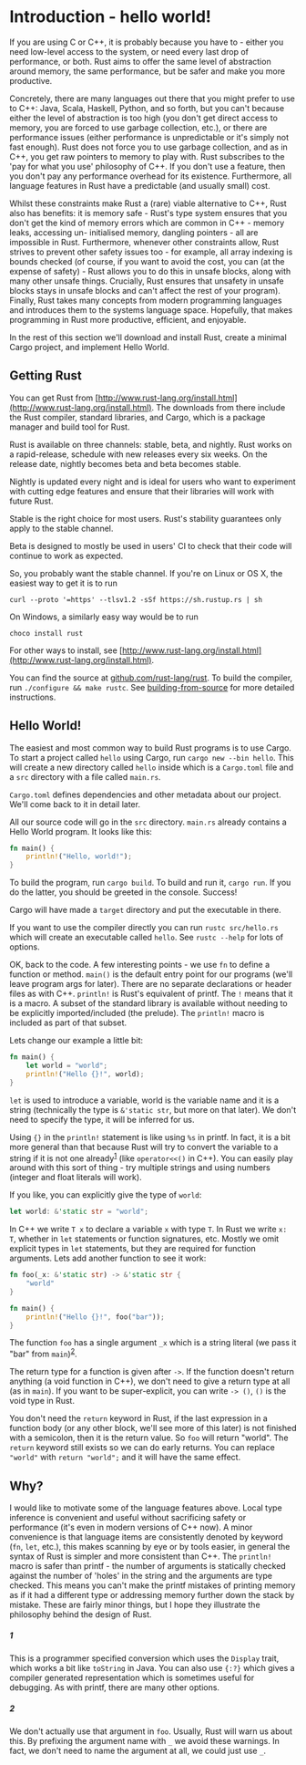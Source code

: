 # Introduction - hello world!

If you are using C or C++, it is probably because you have to - either you need
low-level access to the system, or need every last drop of performance, or both.
Rust aims to offer the same level of abstraction around memory, the same
performance, but be safer and make you more productive.

Concretely, there are many languages out there that you might prefer to use to
C++: Java, Scala, Haskell, Python, and so forth, but you can't because either
the level of abstraction is too high (you don't get direct access to memory,
you are forced to use garbage collection, etc.), or there are performance issues
(either performance is unpredictable or it's simply not fast enough). Rust does
not force you to use garbage collection, and as in C++, you get raw pointers to
memory to play with. Rust subscribes to the 'pay for what you use' philosophy of
C++. If you don't use a feature, then you don't pay any performance overhead for
its existence. Furthermore, all language features in Rust have a predictable (and
usually small) cost.

Whilst these constraints make Rust a (rare) viable alternative to C++, Rust also
has benefits: it is memory safe - Rust's type system ensures that you don't get
the kind of memory errors which are common in C++ - memory leaks, accessing un-
initialised memory, dangling pointers - all are impossible in Rust. Furthermore,
whenever other constraints allow, Rust strives to prevent other safety issues
too - for example, all array indexing is bounds checked (of course, if you want
to avoid the cost, you can (at the expense of safety) - Rust allows you to do
this in unsafe blocks, along with many other unsafe things. Crucially, Rust
ensures that unsafety in unsafe blocks stays in unsafe blocks and can't affect
the rest of your program). Finally, Rust takes many concepts from modern
programming languages and introduces them to the systems language space.
Hopefully, that makes programming in Rust more productive, efficient, and
enjoyable.

In the rest of this section we'll download and install Rust, create a minimal
Cargo project, and implement Hello World.


## Getting Rust

You can get Rust from [http://www.rust-lang.org/install.html](http://www.rust-lang.org/install.html).
The downloads from there include the Rust compiler, standard libraries, and
Cargo, which is a package manager and build tool for Rust.

Rust is available on three channels: stable, beta, and nightly. Rust works on a
rapid-release, schedule with new releases every six weeks. On the release date,
nightly becomes beta and beta becomes stable.

Nightly is updated every night and is ideal for users who want to experiment with
cutting edge features and ensure that their libraries will work with future Rust.

Stable is the right choice for most users. Rust's stability guarantees only
apply to the stable channel.

Beta is designed to mostly be used in users' CI to check that their code will
continue to work as expected.

So, you probably want the stable channel. If you're on Linux or OS X, the
easiest way to get it is to run

```
curl --proto '=https' --tlsv1.2 -sSf https://sh.rustup.rs | sh
```

On Windows, a similarly easy way would be to run

```
choco install rust
```

For other ways to install, see [http://www.rust-lang.org/install.html](http://www.rust-lang.org/install.html).

You can find the source at [github.com/rust-lang/rust](https://github.com/rust-lang/rust).
To build the compiler, run `./configure && make rustc`. See
[building-from-source](https://github.com/rust-lang/rust#building-from-source)
for more detailed instructions.


## Hello World!

The easiest and most common way to build Rust programs is to use Cargo. To start
a project called `hello` using Cargo, run `cargo new --bin hello`. This will
create a new directory called `hello` inside which is a `Cargo.toml` file and
a `src` directory with a file called `main.rs`.

`Cargo.toml` defines dependencies and other metadata about our project. We'll
come back to it in detail later.

All our source code will go in the `src` directory. `main.rs` already contains
a Hello World program. It looks like this:

```rust
fn main() {
    println!("Hello, world!");
}
```

To build the program, run `cargo build`. To build and run it, `cargo run`. If
you do the latter, you should be greeted in the console. Success!

Cargo will have made a `target` directory and put the executable in there.

If you want to use the compiler directly you can run `rustc src/hello.rs` which
will create an executable called `hello`. See `rustc --help` for lots of
options.

OK, back to the code. A few interesting points - we use `fn` to define a
function or method. `main()` is the default entry point for our programs (we'll
leave program args for later). There are no separate declarations or header
files as with C++. `println!` is Rust's equivalent of printf. The `!` means that
it is a macro. A subset of the standard library is available without needing to
be explicitly imported/included (the prelude). The `println!` macro is included
as part of that subset.

Lets change our example a little bit:

```rust
fn main() {
    let world = "world";
    println!("Hello {}!", world);
}
```

`let` is used to introduce a variable, world is the variable name and it is a
string (technically the type is `&'static str`, but more on that later). We
don't need to specify the type, it will be inferred for us.

Using `{}` in the `println!` statement is like using `%s` in printf. In fact, it
is a bit more general than that because Rust will try to convert the variable to
a string if it is not one already<sup>[1](#1)</sup> (like `operator<<()` in C++).
You can easily play around with this sort of thing - try multiple strings and
using numbers (integer and float literals will work).

If you like, you can explicitly give the type of `world`:

```rust
let world: &'static str = "world";
```

In C++ we write `T x` to declare a variable `x` with type `T`. In Rust we write
`x: T`, whether in `let` statements or function signatures, etc. Mostly we omit
explicit types in `let` statements, but they are required for function
arguments. Lets add another function to see it work:

```rust
fn foo(_x: &'static str) -> &'static str {
    "world"
}

fn main() {
    println!("Hello {}!", foo("bar"));
}
```

The function `foo` has a single argument `_x` which is a string literal (we pass
it "bar" from `main`)<sup>[2](#2)</sup>.

The return type for a function is given after `->`. If the function doesn't
return anything (a void function in C++), we don't need to give a return type at
all (as in `main`). If you want to be super-explicit, you can write `-> ()`,
`()` is the void type in Rust.

You don't need the `return` keyword in Rust, if the last expression in a
function body (or any other block, we'll see more of this later) is not finished
with a semicolon, then it is the return value. So `foo` will return
"world". The `return` keyword still exists so we can do early returns. You can
replace `"world"` with `return "world";` and it will have the same effect.


## Why?

I would like to motivate some of the language features above. Local type
inference is convenient and useful without sacrificing safety or performance
(it's even in modern versions of C++ now). A minor convenience is that language
items are consistently denoted by keyword (`fn`, `let`, etc.), this makes
scanning by eye or by tools easier, in general the syntax of Rust is simpler and
more consistent than C++. The `println!` macro is safer than printf - the number
of arguments is statically checked against the number of 'holes' in the string
and the arguments are type checked. This means you can't make the printf
mistakes of printing memory as if it had a different type or addressing memory
further down the stack by mistake. These are fairly minor things, but I hope
they illustrate the philosophy behind the design of Rust.


##### 1

This is a programmer specified conversion which uses the `Display` trait, which
works a bit like `toString` in Java. You can also use `{:?}` which gives a
compiler generated representation which is sometimes useful for debugging. As
with printf, there are many other options.

##### 2

We don't actually use that argument in `foo`. Usually,
Rust will warn us about this. By prefixing the argument name with `_` we avoid
these warnings. In fact, we don't need to name the argument at all, we could
just use `_`.

